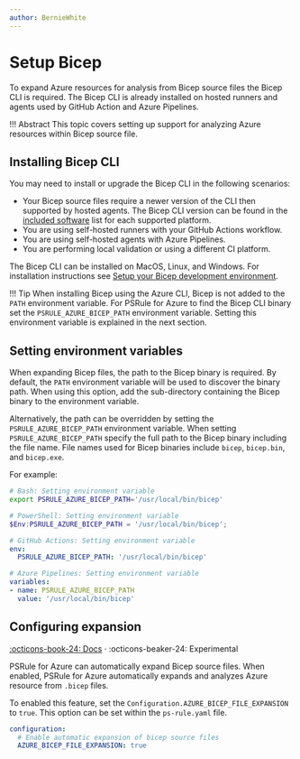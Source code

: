 ```yaml
---
author: BernieWhite
---
```


# Setup Bicep

To expand Azure resources for analysis from Bicep source files the Bicep CLI is required.
The Bicep CLI is already installed on hosted runners and agents used by GitHub Action and Azure Pipelines.

!!! Abstract
    This topic covers setting up support for analyzing Azure resources within Bicep source file.

## Installing Bicep CLI

You may need to install or upgrade the Bicep CLI in the following scenarios:

- Your Bicep source files require a newer version of the CLI then supported by hosted agents.
  The Bicep CLI version can be found in the [included software][1] list for each supported platform.
- You are using self-hosted runners with your GitHub Actions workflow.
- You are using self-hosted agents with Azure Pipelines.
- You are performing local validation or using a different CI platform.

The Bicep CLI can be installed on MacOS, Linux, and Windows.
For installation instructions see [Setup your Bicep development environment][2].

  [1]: https://github.com/actions/virtual-environments
  [2]: https://github.com/Azure/bicep/blob/main/docs/installing.md

!!! Tip
    When installing Bicep using the Azure CLI, Bicep is not added to the `PATH` environment variable.
    For PSRule for Azure to find the Bicep CLI binary set the `PSRULE_AZURE_BICEP_PATH` environment variable.
    Setting this environment variable is explained in the next section.

## Setting environment variables

When expanding Bicep files, the path to the Bicep binary is required.
By default, the `PATH` environment variable will be used to discover the binary path.
When using this option, add the sub-directory containing the Bicep binary to the environment variable.

Alternatively, the path can be overridden by setting the `PSRULE_AZURE_BICEP_PATH` environment variable.
When setting `PSRULE_AZURE_BICEP_PATH` specify the full path to the Bicep binary including the file name.
File names used for Bicep binaries include `bicep`, `bicep.bin`, and `bicep.exe`.

For example:

```bash
# Bash: Setting environment variable
export PSRULE_AZURE_BICEP_PATH='/usr/local/bin/bicep'
```

```powershell
# PowerShell: Setting environment variable
$Env:PSRULE_AZURE_BICEP_PATH = '/usr/local/bin/bicep';
```

```yaml
# GitHub Actions: Setting environment variable
env:
  PSRULE_AZURE_BICEP_PATH: '/usr/local/bin/bicep'
```

```yaml
# Azure Pipelines: Setting environment variable
variables:
- name: PSRULE_AZURE_BICEP_PATH
  value: '/usr/local/bin/bicep'
```

## Configuring expansion

[:octicons-book-24: Docs][3] · :octicons-beaker-24: Experimental

PSRule for Azure can automatically expand Bicep source files.
When enabled, PSRule for Azure automatically expands and analyzes Azure resource from `.bicep` files.

To enabled this feature, set the `Configuration.AZURE_BICEP_FILE_EXPANSION` to `true`.
This option can be set within the `ps-rule.yaml` file.

```yaml
configuration:
  # Enable automatic expansion of bicep source files
  AZURE_BICEP_FILE_EXPANSION: true
```

  [3]: configuring-expansion.md#bicepsourceexpansion
